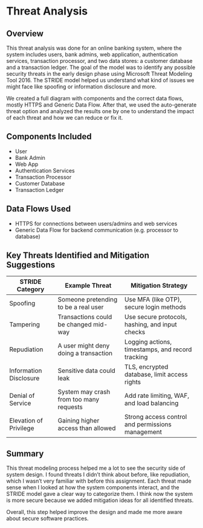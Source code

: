 # Threat Analysis

## Overview

This threat analysis was done for an online banking system, where the system includes users, bank admins, web application, authentication services, transaction processor, and two data stores: a customer database and a transaction ledger. The goal of the model was to identify any possible security threats in the early design phase using Microsoft Threat Modeling Tool 2016. The STRIDE model helped us understand what kind of issues we might face like spoofing or information disclosure and more.

We created a full diagram with components and the correct data flows, mostly HTTPS and Generic Data Flow. After that, we used the auto-generate threat option and analyzed the results one by one to understand the impact of each threat and how we can reduce or fix it.

## Components Included
- User
- Bank Admin
- Web App
- Authentication Services
- Transaction Processor
- Customer Database
- Transaction Ledger

## Data Flows Used
- HTTPS for connections between users/admins and web services
- Generic Data Flow for backend communication (e.g. processor to database)

## Key Threats Identified and Mitigation Suggestions

| STRIDE Category         | Example Threat                                 | Mitigation Strategy                                |
|-------------------------|------------------------------------------------|----------------------------------------------------|
| Spoofing                | Someone pretending to be a real user           | Use MFA (like OTP), secure login methods           |
| Tampering               | Transactions could be changed mid-way          | Use secure protocols, hashing, and input checks    |
| Repudiation             | A user might deny doing a transaction          | Logging actions, timestamps, and record tracking   |
| Information Disclosure  | Sensitive data could leak                      | TLS, encrypted database, limit access rights       |
| Denial of Service       | System may crash from too many requests        | Add rate limiting, WAF, and load balancing         |
| Elevation of Privilege  | Gaining higher access than allowed             | Strong access control and permissions management   |

## Summary

This threat modeling process helped me a lot to see the security side of system design. I found threats I didn’t think about before, like repudiation, which I wasn’t very familiar with before this assignment. Each threat made sense when I looked at how the system components interact, and the STRIDE model gave a clear way to categorize them. I think now the system is more secure because we added mitigation ideas for all identified threats.

Overall, this step helped improve the design and made me more aware about secure software practices.
